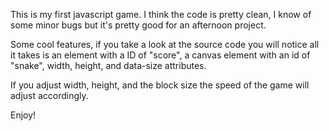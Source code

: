 This is my first javascript game. I think the code is pretty clean, I know of some minor bugs but it's pretty good for an afternoon project.

Some cool features, if you take a look at the source code you will notice all it takes is an element with a ID of "score", a canvas element with an id of "snake", width, height, and data-size attributes.

If you adjust width, height, and the block size the speed of the game will adjust accordingly.

Enjoy!